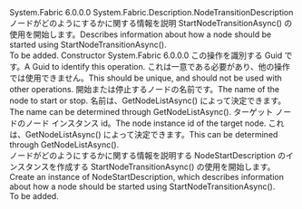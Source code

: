 <Type Name="NodeStartDescription" FullName="System.Fabric.Description.NodeStartDescription">
  <TypeSignature Language="C#" Value="public sealed class NodeStartDescription : System.Fabric.Description.NodeTransitionDescription" />
  <TypeSignature Language="ILAsm" Value=".class public auto ansi sealed beforefieldinit NodeStartDescription extends System.Fabric.Description.NodeTransitionDescription" />
  <TypeSignature Language="DocId" Value="T:System.Fabric.Description.NodeStartDescription" />
  <TypeSignature Language="VB.NET" Value="Public NotInheritable Class NodeStartDescription&#xA;Inherits NodeTransitionDescription" />
  <TypeSignature Language="F#" Value="type NodeStartDescription = class&#xA;    inherit NodeTransitionDescription" />
  <AssemblyInfo>
    <AssemblyName>System.Fabric</AssemblyName>
    <AssemblyVersion>6.0.0.0</AssemblyVersion>
  </AssemblyInfo>
  <Base>
    <BaseTypeName>System.Fabric.Description.NodeTransitionDescription</BaseTypeName>
  </Base>
  <Interfaces />
  <Docs>
    <summary>
            <span data-ttu-id="5ac62-101">ノードがどのようにするかに関する情報を説明 StartNodeTransitionAsync() の使用を開始します。</span><span class="sxs-lookup"><span data-stu-id="5ac62-101">Describes information about how a node should be started using StartNodeTransitionAsync().</span></span>  
            </summary>
    <remarks>To be added.</remarks>
  </Docs>
  <Members>
    <Member MemberName=".ctor">
      <MemberSignature Language="C#" Value="public NodeStartDescription (Guid operationId, string nodeName, System.Numerics.BigInteger nodeInstanceId);" />
      <MemberSignature Language="ILAsm" Value=".method public hidebysig specialname rtspecialname instance void .ctor(valuetype System.Guid operationId, string nodeName, valuetype System.Numerics.BigInteger nodeInstanceId) cil managed" />
      <MemberSignature Language="DocId" Value="M:System.Fabric.Description.NodeStartDescription.#ctor(System.Guid,System.String,System.Numerics.BigInteger)" />
      <MemberSignature Language="VB.NET" Value="Public Sub New (operationId As Guid, nodeName As String, nodeInstanceId As BigInteger)" />
      <MemberSignature Language="F#" Value="new System.Fabric.Description.NodeStartDescription : Guid * string * System.Numerics.BigInteger -&gt; System.Fabric.Description.NodeStartDescription" Usage="new System.Fabric.Description.NodeStartDescription (operationId, nodeName, nodeInstanceId)" />
      <MemberType>Constructor</MemberType>
      <AssemblyInfo>
        <AssemblyName>System.Fabric</AssemblyName>
        <AssemblyVersion>6.0.0.0</AssemblyVersion>
      </AssemblyInfo>
      <Parameters>
        <Parameter Name="operationId" Type="System.Guid" />
        <Parameter Name="nodeName" Type="System.String" />
        <Parameter Name="nodeInstanceId" Type="System.Numerics.BigInteger" />
      </Parameters>
      <Docs>
        <param name="operationId"><span data-ttu-id="5ac62-102">この操作を識別する Guid です。</span><span class="sxs-lookup"><span data-stu-id="5ac62-102">A Guid to identify this operation.</span></span>  <span data-ttu-id="5ac62-103">これは一意である必要があり、他の操作では使用できません。</span><span class="sxs-lookup"><span data-stu-id="5ac62-103">This should be unique, and should not be used with other operations.</span></span></param>
        <param name="nodeName"><span data-ttu-id="5ac62-104">開始または停止するノードの名前です。</span><span class="sxs-lookup"><span data-stu-id="5ac62-104">The name of the node to start or stop.</span></span>  <span data-ttu-id="5ac62-105">名前は、GetNodeListAsync() によって決定できます。</span><span class="sxs-lookup"><span data-stu-id="5ac62-105">The name can be determined through GetNodeListAsync().</span></span></param>
        <param name="nodeInstanceId"><span data-ttu-id="5ac62-106">ターゲット ノードのノード インスタンス id。</span><span class="sxs-lookup"><span data-stu-id="5ac62-106">The node instance id of the target node.</span></span>  <span data-ttu-id="5ac62-107">これは、GetNodeListAsync() によって決定できます。</span><span class="sxs-lookup"><span data-stu-id="5ac62-107">This can be determined through GetNodeListAsync().</span></span></param>
        <summary>
            <span data-ttu-id="5ac62-108">ノードがどのようにするかに関する情報を説明する NodeStartDescription のインスタンスを作成する StartNodeTransitionAsync() の使用を開始します。</span><span class="sxs-lookup"><span data-stu-id="5ac62-108">Create an instance of NodeStartDescription, which describes information about how a node should be started using StartNodeTransitionAsync().</span></span>  
            </summary>
        <remarks>To be added.</remarks>
      </Docs>
    </Member>
  </Members>
</Type>